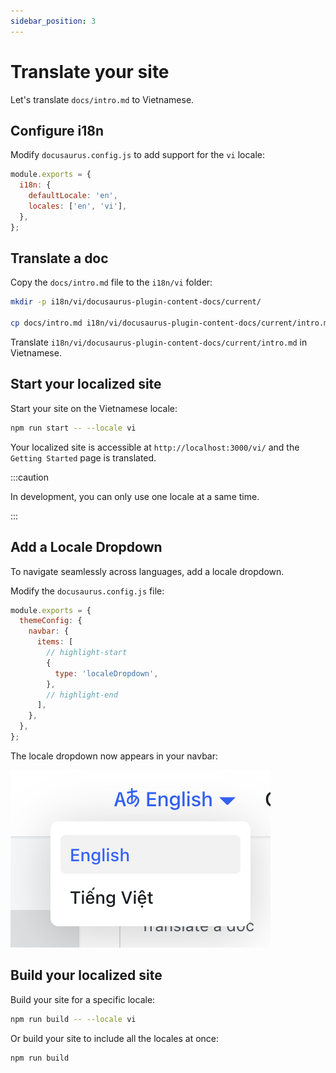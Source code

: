 ```yaml
---
sidebar_position: 3
---
```


# Translate your site

Let's translate `docs/intro.md` to Vietnamese.

## Configure i18n

Modify `docusaurus.config.js` to add support for the `vi` locale:

```js title="docusaurus.config.js"
module.exports = {
  i18n: {
    defaultLocale: 'en',
    locales: ['en', 'vi'],
  },
};
```

## Translate a doc

Copy the `docs/intro.md` file to the `i18n/vi` folder:

```bash
mkdir -p i18n/vi/docusaurus-plugin-content-docs/current/

cp docs/intro.md i18n/vi/docusaurus-plugin-content-docs/current/intro.md
```

Translate `i18n/vi/docusaurus-plugin-content-docs/current/intro.md` in Vietnamese.

## Start your localized site

Start your site on the Vietnamese locale:

```bash
npm run start -- --locale vi
```

Your localized site is accessible at `http://localhost:3000/vi/` and the `Getting Started` page is translated.

:::caution

In development, you can only use one locale at a same time.

:::

## Add a Locale Dropdown

To navigate seamlessly across languages, add a locale dropdown.

Modify the `docusaurus.config.js` file:

```js title="docusaurus.config.js"
module.exports = {
  themeConfig: {
    navbar: {
      items: [
        // highlight-start
        {
          type: 'localeDropdown',
        },
        // highlight-end
      ],
    },
  },
};
```

The locale dropdown now appears in your navbar:

![Locale Dropdown](/img/tutorial/localeDropdown.png)

## Build your localized site

Build your site for a specific locale:

```bash
npm run build -- --locale vi
```

Or build your site to include all the locales at once:

```bash
npm run build
```

